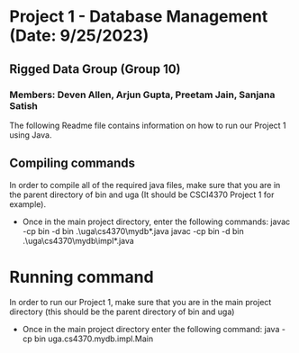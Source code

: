 # Project 1 - Database Management (Date: 9/25/2023)
##   Rigged Data Group (Group 10)
###      Members: Deven Allen, Arjun Gupta, Preetam Jain, Sanjana Satish

The following Readme file contains information on how to run our Project 1 using Java.

## Compiling commands
In order to compile all of the required java files, make sure that you are in the parent directory of bin and uga (It should be CSCI4370 Project 1 for example).
 - Once in the main project directory, enter the following commands:
    javac -cp bin -d bin .\uga\cs4370\mydb\*.java
    javac -cp bin -d bin .\uga\cs4370\mydb\impl\*.java

# Running command
In order to run our Project 1, make sure that you are in the main project directory (this should be the parent directory of bin and uga)
 - Once in the main project directory enter the following command:
   java -cp bin uga.cs4370.mydb.impl.Main


